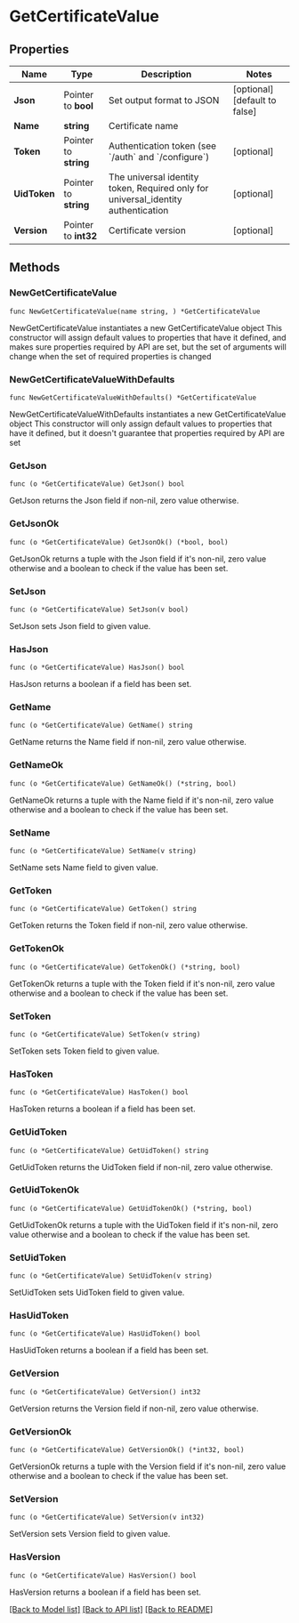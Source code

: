 # GetCertificateValue

## Properties

Name | Type | Description | Notes
------------ | ------------- | ------------- | -------------
**Json** | Pointer to **bool** | Set output format to JSON | [optional] [default to false]
**Name** | **string** | Certificate name | 
**Token** | Pointer to **string** | Authentication token (see &#x60;/auth&#x60; and &#x60;/configure&#x60;) | [optional] 
**UidToken** | Pointer to **string** | The universal identity token, Required only for universal_identity authentication | [optional] 
**Version** | Pointer to **int32** | Certificate version | [optional] 

## Methods

### NewGetCertificateValue

`func NewGetCertificateValue(name string, ) *GetCertificateValue`

NewGetCertificateValue instantiates a new GetCertificateValue object
This constructor will assign default values to properties that have it defined,
and makes sure properties required by API are set, but the set of arguments
will change when the set of required properties is changed

### NewGetCertificateValueWithDefaults

`func NewGetCertificateValueWithDefaults() *GetCertificateValue`

NewGetCertificateValueWithDefaults instantiates a new GetCertificateValue object
This constructor will only assign default values to properties that have it defined,
but it doesn't guarantee that properties required by API are set

### GetJson

`func (o *GetCertificateValue) GetJson() bool`

GetJson returns the Json field if non-nil, zero value otherwise.

### GetJsonOk

`func (o *GetCertificateValue) GetJsonOk() (*bool, bool)`

GetJsonOk returns a tuple with the Json field if it's non-nil, zero value otherwise
and a boolean to check if the value has been set.

### SetJson

`func (o *GetCertificateValue) SetJson(v bool)`

SetJson sets Json field to given value.

### HasJson

`func (o *GetCertificateValue) HasJson() bool`

HasJson returns a boolean if a field has been set.

### GetName

`func (o *GetCertificateValue) GetName() string`

GetName returns the Name field if non-nil, zero value otherwise.

### GetNameOk

`func (o *GetCertificateValue) GetNameOk() (*string, bool)`

GetNameOk returns a tuple with the Name field if it's non-nil, zero value otherwise
and a boolean to check if the value has been set.

### SetName

`func (o *GetCertificateValue) SetName(v string)`

SetName sets Name field to given value.


### GetToken

`func (o *GetCertificateValue) GetToken() string`

GetToken returns the Token field if non-nil, zero value otherwise.

### GetTokenOk

`func (o *GetCertificateValue) GetTokenOk() (*string, bool)`

GetTokenOk returns a tuple with the Token field if it's non-nil, zero value otherwise
and a boolean to check if the value has been set.

### SetToken

`func (o *GetCertificateValue) SetToken(v string)`

SetToken sets Token field to given value.

### HasToken

`func (o *GetCertificateValue) HasToken() bool`

HasToken returns a boolean if a field has been set.

### GetUidToken

`func (o *GetCertificateValue) GetUidToken() string`

GetUidToken returns the UidToken field if non-nil, zero value otherwise.

### GetUidTokenOk

`func (o *GetCertificateValue) GetUidTokenOk() (*string, bool)`

GetUidTokenOk returns a tuple with the UidToken field if it's non-nil, zero value otherwise
and a boolean to check if the value has been set.

### SetUidToken

`func (o *GetCertificateValue) SetUidToken(v string)`

SetUidToken sets UidToken field to given value.

### HasUidToken

`func (o *GetCertificateValue) HasUidToken() bool`

HasUidToken returns a boolean if a field has been set.

### GetVersion

`func (o *GetCertificateValue) GetVersion() int32`

GetVersion returns the Version field if non-nil, zero value otherwise.

### GetVersionOk

`func (o *GetCertificateValue) GetVersionOk() (*int32, bool)`

GetVersionOk returns a tuple with the Version field if it's non-nil, zero value otherwise
and a boolean to check if the value has been set.

### SetVersion

`func (o *GetCertificateValue) SetVersion(v int32)`

SetVersion sets Version field to given value.

### HasVersion

`func (o *GetCertificateValue) HasVersion() bool`

HasVersion returns a boolean if a field has been set.


[[Back to Model list]](../README.md#documentation-for-models) [[Back to API list]](../README.md#documentation-for-api-endpoints) [[Back to README]](../README.md)


